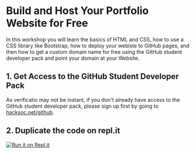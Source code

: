 # Build and Host Your Portfolio Website for Free
In this workshop you will learn the basics of HTML and CSS, how to use a CSS library like Bootstrap, how to deploy your webiste to GitHub pages, and then how to get a custom domain name for free using the GitHub student developer pack and point your domain at your Website.

## 1. Get Access to the GitHub Student Developer Pack
As verificatio may not be instant, if you don't already have access to the GitHub student developer pack, please sign up first by going to [hacksoc.net/github](https://hacksoc.net/github).

## 2. Duplicate the code on repl.it
[![Run it on Repl.it](https://repl.it/badge/github/aaronosher/first-portfolio)](https://repl.it/github/aaronosher/first-portfolio)